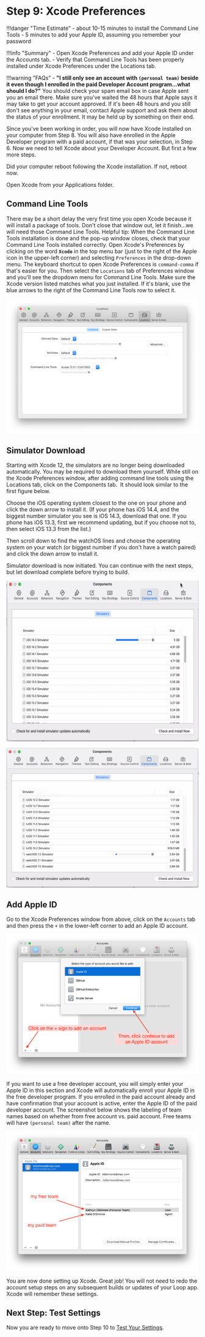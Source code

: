 # Step 9: Xcode Preferences

!!!danger "Time Estimate"
    - about 10-15 minutes to install the Command Line Tools
    - 5 minutes to add your Apple ID, assuming you remember your password

!!!info "Summary"
    - Open Xcode Preferences and add your Apple ID under the Accounts tab.
    - Verify that Command Line Tools has been properly installed under Xcode Preferences under the Locations tab.

!!!warning "FAQs"
    - **"I still only see an account with `(personal team)` beside it even though I enrolled in the paid Developer Account program...what should I do?"** You should check your spam email box in case Apple sent you an email there. Make sure you've waited the 48 hours that Apple says it may take to get your account approved. If it's been 48 hours and you still don't see anything in your email, contact Apple support and ask them about the status of your enrollment. It may be held up by something on their end.

Since you've been working in order, you will now have Xcode installed on your computer from Step 8. You will also have enrolled in the Apple Developer program with a paid account, if that was your selection, in Step 6. Now we need to tell Xcode about your Developer Account. But first a few more steps.

Did your computer reboot following the Xcode installation. If not, reboot now.

Open Xcode from your Applications folder.

## Command Line Tools

There may be a short delay the very first time you open Xcode because it will install a package of tools. Don't close that window out, let it finish...we will need those Command Line Tools. Helpful tip: When the Command Line Tools installation is done and the pop-up window closes, check that your Command Line Tools installed correctly. Open Xcode's Preferences by clicking on the word **`Xcode`** in the top menu bar (just to the right of the Apple icon in the upper-left corner) and selecting `Preferences` in the drop-down menu. The keyboard shortcut to open Xcode Preferences is `command-comma` if that's easier for you. Then select the `Locations` tab of Preferences window and you'll see the dropdown menu for Command Line Tools. Make sure the Xcode version listed matches what you just installed. If it's blank, use the blue arrows to the right of the Command Line Tools row to select it.

![img/command-line-error-3.png](img/command-line-error-3.png)

## Simulator Download

Starting with Xcode 12, the simulators are no longer being downloaded automatically.  You may be required to download them yourself. While still on the Xcode Preferences window, after adding command line tools using the Locations tab, click on the Components tab.  It should look similar to the first figure below.

Choose the iOS operating system closest to the one on your phone and click the down arrow to install it. (If your phone has iOS 14.4, and the biggest number simulator you see is iOS 14.3, download that one. If you phone has iOS 13.3, first we recommend updating, but if you choose not to, then select iOS 13.3 from the list.)

Then scroll down to find the watchOS lines and choose the operating system on your watch (or biggest number if you don't have a watch paired) and click the down arrow to install it.

Simulator download is now initiated. You can continue with the next steps, but let download complete before trying to build.

![img/download-simulators-1.svg](img/download-simulators-1.svg)

![img/download-simulators-2.svg](img/download-simulators-2.svg)

## Add Apple ID

Go to the Xcode Preferences window from above, click on the `Accounts` tab and then press the `+` in the lower-left corner to add an Apple ID account.

![img/xcode_account.png](img/xcode_account.png)

If you want to use a free developer account, you will simply enter your Apple ID in this section and Xcode will automatically enroll your Apple ID in the free developer program. If you enrolled in the paid account already and have confirmation that your account is active, enter the Apple ID of the paid developer account. The screenshot below shows the labeling of team names based on whether from free account vs. paid account. Free teams will have `(personal team)` after the name.

![img/apple_id.png](img/apple_id.png)

You are now done setting up Xcode.  Great job!  You will not need to redo the account setup steps on any subsequent builds or updates of your Loop app.  Xcode will remember these settings.

## Next Step: Test Settings

Now you are ready to move onto Step 10 to [Test Your Settings](step10.md).
